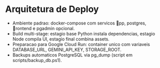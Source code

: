 ﻿# Arquitetura de Deploy
- Ambiente padrao: docker-compose com servicos pp, postgres, rontend e pgadmin opcional.
- Build multi-stage: estagio base Python instala dependencias, estagio Node compila UI, estagio final combina assets.
- Preparacao para Google Cloud Run: container unico com variaveis DATABASE_URL, GEMINI_API_KEY, STORAGE_ROOT.
- Backups automaticos PostgreSQL via pg_dump (script em scripts/backup_db.ps1).